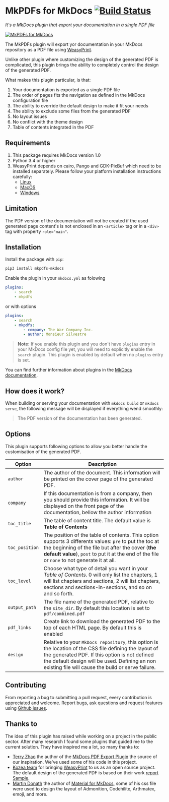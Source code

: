 # MkPDFs for MkDocs [![Build Status](https://travis-ci.org/comwes/mkpdfs-mkdocs-plugin.svg?branch=master)](https://travis-ci.org/comwes/mkpdfs-mkdocs-plugin)

*It's a MkDocs plugin that export your documentation in a single PDF file*

[![MkPDFs for MkDocs](https://raw.githubusercontent.com/comwes/mkpdfs-mkdocs-plugin/master/docs/assets/images/mkpdfs.png)][mkpdfsdoc]

  [mkpdfsdoc]: https://mkpdfs.comwes.eu


The MkPDFs plugin will export yor documentation in your MkDocs repository as a PDF file using [WeasyPrint](http://weasyprint.org/).

Unlike other plugin where customizing the design of the generated PDF is complicated, this plugin brings the ability to completely control the design of the generated PDF.

What makes this plugin particular, is that:

1. Your documentation is exported as a single PDF file
1. The order of pages fits the navigation as defined in the MkDocs configuration file
1. The ability to override the default design to make it fit your needs
1. The ability to exclude some files from the generated PDF
1. No layout issues
1. No conflict with the theme design
1. Table of contents integrated in the PDF

## Requirements

1. This package requires MkDocs version 1.0
2. Python 3.4 or higher
3. WeasyPrint depends on cairo, Pango and GDK-PixBuf which need to be installed separately. Please follow your platform installation instructions carefully:
    - [Linux][weasyprint-linux]
    - [MacOS][weasyprint-macos]
    - [Windows][weasyprint-windows]

## Limitation

The PDF version of the documentation will not be created if the used generated page content's is not enclosed in an `<article>` tag  or in a `<div>` tag with property `role="main"`.

## Installation

Install the package with `pip`:

```bash
pip3 install mkpdfs-mkdocs
```

Enable the plugin in your `mkdocs.yml` as folowing

```yaml
plugins:
    - search
    - mkpdfs
```

or with options

```yaml
plugins:
    - search
    - mkpdfs:
        - company: The War Company Inc.
        - author: Monsieur Silvestre
```

> **Note:** If you enable this plugin and you don't have `plugins` entry in your MkDocs config file yet, you will need to explicitly enable the `search` plugin. This plugin is enabled by default when no `plugins` entry is set.

You can find further information about plugins in the [MkDocs documentation][mkdocs-plugins].

## How does it work?

When building or serving your documentation with `mkdocs build` or `mkdocs serve`, the following message will be displayed if everything wend smoothly:

> The PDF version of the documentation has been generated.

## Options

This plugin supports following options to allow you better handle the customisation of the generated PDF.


| Option | Description |
| --- | --- |
| `author` | The author of the document. This information will be printed on the cover page of the generated PDF. |
| `company` | If this documentation is from a company, then you should provide this information. It will be displayed on the front page of the documentation, bellow the author information|
| `toc_title` | The table of content title. The default value is **Table of Contents** |
| `toc_position` | The position of the table of contents. This option supports 3 differents values: `pre` to put the toc at the beginning of the file but after the cover (**the default value**), `post` to put it at the end of the file or `none` to not generate it at all. |
| `toc_level` | Choose what type of detail you want in your *Table of Contents*. 0 will only list the chapters, 1 will list chapters and sections, 2 will list chapters, sections and sections-in-sections, and so on and so forth. |
| `output_path` | The file name of the generated PDF, relative to the `site_dir`. By default this location is set to `pdf/combined.pdf`|
| `pdf_links` | Create link to download the generated PDF to the top of each HTML page. By default this is enabled |
| `design` |  Relative to your `MkDocs repository`, this option is the location of the CSS file defining the layout of the generated PDF. If this option is not defined the default design will be used. Defining an non existing file will cause the build or serve failure. |

## Contributing

From reporting a bug to submitting a pull request, every contribution is appreciated and welcome. Report bugs, ask questions and request features using [Github issues][github-issues].


## Thanks to

The idea of this plugin has raised while working on a project in the public sector. After many research I found some plugins that guided me to the current solution. They have inspired me a lot, so many thanks to:

- [Terry Zhao][zhaoterryy] the author of the [MkDocs PDF Export Plugin][mkdocs-pdf-export-plugin] the source of our inspiration. We've used some of his code in this project.
- [Kozea team][kozeateam] for bringing [WeasyPrint](https://github.com/Kozea/WeasyPrint) to us as an open source project. The default design of the generated PDF is based on their work [report Sample](https://github.com/Kozea/WeasyPrint/tree/gh-pages/samples/report).
- [Martin Donath][squidfunk] the author of [Material for MkDocs][materialmkdoc], some of his css file were used to design the layout of Admonition, Codehilite, Arthmatex, emoji, and more.


[weasyprint-linux]: https://weasyprint.readthedocs.io/en/latest/install.html#linux
[weasyprint-macos]: https://weasyprint.readthedocs.io/en/latest/install.html#macos
[weasyprint-windows]: https://weasyprint.readthedocs.io/en/latest/install.html#windows
[mkdocs-plugins]: http://www.mkdocs.org/user-guide/plugins/
[github-issues]: https://github.com/comwes/mkpdfs-mkdocs-plugin/issues
[contributing]: CONTRIBUTING.md
[mkdocs-pdf-export-plugin]: https://github.com/zhaoterryy/mkdocs-pdf-export-plugin
[kozeateam]: https://github.com/Kozea
[zhaoterryy]:  https://github.com/zhaoterryy
[squidfunk]: https://github.com/squidfunk
[materialmkdoc]: https://github.com/squidfunk/mkdocs-material
